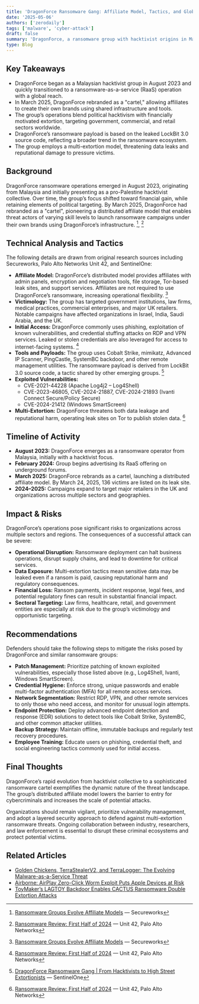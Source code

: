 ```yaml
---
title: 'DragonForce Ransomware Gang: Affiliate Model, Tactics, and Global Impact'
date: '2025-05-06'
authors: ['zerodaily']
tags: ['malware', 'cyber-attack']
draft: false
summary: 'DragonForce, a ransomware group with hacktivist origins in Malaysia, has evolved into a major global threat using a distributed affiliate model and multi-extortion tactics.'
type: Blog
---
```


## Key Takeaways

- DragonForce began as a Malaysian hacktivist group in August 2023 and quickly transitioned to a ransomware-as-a-service (RaaS) operation with a global reach.
- In March 2025, DragonForce rebranded as a "cartel," allowing affiliates to create their own brands using shared infrastructure and tools.
- The group’s operations blend political hacktivism with financially motivated extortion, targeting government, commercial, and retail sectors worldwide.
- DragonForce’s ransomware payload is based on the leaked LockBit 3.0 source code, reflecting a broader trend in the ransomware ecosystem.
- The group employs a multi-extortion model, threatening data leaks and reputational damage to pressure victims.

## Background

DragonForce ransomware operations emerged in August 2023, originating from Malaysia and initially presenting as a pro-Palestine hacktivist collective. Over time, the group’s focus shifted toward financial gain, while retaining elements of political targeting. By March 2025, DragonForce had rebranded as a "cartel", pioneering a distributed affiliate model that enables threat actors of varying skill levels to launch ransomware campaigns under their own brands using DragonForce’s infrastructure. [^1], [^2]

## Technical Analysis and Tactics

The following details are drawn from original research sources including Secureworks, Palo Alto Networks Unit 42, and SentinelOne:

- **Affiliate Model:** DragonForce’s distributed model provides affiliates with admin panels, encryption and negotiation tools, file storage, Tor-based leak sites, and support services. Affiliates are not required to use DragonForce’s ransomware, increasing operational flexibility. [^1]
- **Victimology:** The group has targeted government institutions, law firms, medical practices, commercial enterprises, and major UK retailers. Notable campaigns have affected organizations in Israel, India, Saudi Arabia, and the UK.
- **Initial Access:** DragonForce commonly uses phishing, exploitation of known vulnerabilities, and credential stuffing attacks on RDP and VPN services. Leaked or stolen credentials are also leveraged for access to internet-facing systems. [^2]
- **Tools and Payloads:** The group uses Cobalt Strike, mimikatz, Advanced IP Scanner, PingCastle, SystemBC backdoor, and other remote management utilities. The ransomware payload is derived from LockBit 3.0 source code, a tactic shared by other emerging groups. [^3]
- **Exploited Vulnerabilities:**
  - CVE-2021-44228 (Apache Log4j2 – Log4Shell)
  - CVE-2023-46805, CVE-2024-21887, CVE-2024-21893 (Ivanti Connect Secure/Policy Secure)
  - CVE-2024-21412 (Windows SmartScreen)
- **Multi-Extortion:** DragonForce threatens both data leakage and reputational harm, operating leak sites on Tor to publish stolen data. [^2]

## Timeline of Activity

- **August 2023:** DragonForce emerges as a ransomware operator from Malaysia, initially with a hacktivist focus.
- **February 2024:** Group begins advertising its RaaS offering on underground forums.
- **March 2025:** DragonForce rebrands as a cartel, launching a distributed affiliate model. By March 24, 2025, 136 victims are listed on its leak site.
- **2024–2025:** Campaigns expand to target major retailers in the UK and organizations across multiple sectors and geographies.

## Impact & Risks

DragonForce’s operations pose significant risks to organizations across multiple sectors and regions. The consequences of a successful attack can be severe:

- **Operational Disruption:** Ransomware deployment can halt business operations, disrupt supply chains, and lead to downtime for critical services.
- **Data Exposure:** Multi-extortion tactics mean sensitive data may be leaked even if a ransom is paid, causing reputational harm and regulatory consequences.
- **Financial Loss:** Ransom payments, incident response, legal fees, and potential regulatory fines can result in substantial financial impact.
- **Sectoral Targeting:** Law firms, healthcare, retail, and government entities are especially at risk due to the group’s victimology and opportunistic targeting.

## Recommendations

Defenders should take the following steps to mitigate the risks posed by DragonForce and similar ransomware groups:

- **Patch Management:** Prioritize patching of known exploited vulnerabilities, especially those listed above (e.g., Log4Shell, Ivanti, Windows SmartScreen).
- **Credential Hygiene:** Enforce strong, unique passwords and enable multi-factor authentication (MFA) for all remote access services.
- **Network Segmentation:** Restrict RDP, VPN, and other remote services to only those who need access, and monitor for unusual login attempts.
- **Endpoint Protection:** Deploy advanced endpoint detection and response (EDR) solutions to detect tools like Cobalt Strike, SystemBC, and other common attacker utilities.
- **Backup Strategy:** Maintain offline, immutable backups and regularly test recovery procedures.
- **Employee Training:** Educate users on phishing, credential theft, and social engineering tactics commonly used for initial access.

## Final Thoughts

DragonForce’s rapid evolution from hacktivist collective to a sophisticated ransomware cartel exemplifies the dynamic nature of the threat landscape. The group’s distributed affiliate model lowers the barrier to entry for cybercriminals and increases the scale of potential attacks.

Organizations should remain vigilant, prioritize vulnerability management, and adopt a layered security approach to defend against multi-extortion ransomware threats. Ongoing collaboration between industry, researchers, and law enforcement is essential to disrupt these criminal ecosystems and protect potential victims.

## Related Articles

- [Golden Chickens, TerraStealerV2, and TerraLogger: The Evolving Malware-as-a-Service Threat](/blog/2025-05-05-golden-chickens-terrastealerv2-terralogger)
- [Airborne: AirPlay Zero-Click Worm Exploit Puts Apple Devices at Risk](/blog/2025-05-05-airborne-airplay-zero-click-worm-exploit-apple-risk-vulnerability)
- [ToyMaker’s LAGTOY Backdoor Enables CACTUS Ransomware Double Extortion Attacks](/blog/2025-04-26-toymaker-lagtoy-cactus-ransomware-supply-chain)

[^1]: [Ransomware Groups Evolve Affiliate Models](https://www.secureworks.com/blog/ransomware-groups-evolve-affiliate-models) — Secureworks
[^2]: [Ransomware Review: First Half of 2024](https://unit42.paloaltonetworks.com/unit-42-ransomware-leak-site-data-analysis/) — Unit 42, Palo Alto Networks
[^3]: [DragonForce Ransomware Gang | From Hacktivists to High Street Extortionists](https://www.sentinelone.com/blog/dragonforce-ransomware-gang-from-hacktivists-to-high-street-extortionists/) — SentinelOne

